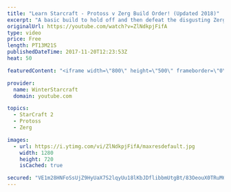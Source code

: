 ```yaml
---
title: "Learn Starcraft - Protoss v Zerg Build Order! (Updated 2018)"
excerpt: "A basic build to hold off and then defeat the disgusting Zerg! Meant for lower level players who have little direction, not for high level players looking for the dankest meta :) -- Watch live at https://www.twitch.tv/wintergaming"
originalUrl: https://youtube.com/watch?v=ZlNdkpjFifA
type: video
price: Free
length: PT13M21S
publishedDateTime: 2017-11-20T12:23:53Z
heat: 50

featuredContent: "<iframe width=\"800\" height=\"500\" frameborder=\"0\" src=\"https://www.youtube.com/embed/ZlNdkpjFifA\" allow=\"accelerometer; autoplay; encrypted-media; gyroscope; picture-in-picture\" allowfullscreen></iframe>"

provider:
  name: WinterStarcraft
  domain: youtube.com

topics:
  - StarCraft 2
  - Protoss
  - Zerg

images:
  - url: https://i.ytimg.com/vi/ZlNdkpjFifA/maxresdefault.jpg
    width: 1280
    height: 720
    isCached: true

secured: "VE1m28HNFoSsUjZ9HyUaX7S2lqyUu18lKbJDflibbmUtgBt/83OeouX0TRuM6nN3HrHDcNKCyyU40O+X62nJVHNXVcLrjNiDPXzov3X3mDWAVmgtwHM/yZSLdc2AZkNUOS3fu+nnLkYA/NmH6B1j6Tbzk7jPpZzWoMcBqXGpIQr9AloYWhCUDEGbHUSq6GFAZroPcqREAZwoats59GjCezCTfE+eWZiW35GnCol5ABntDVDsSGx0GauAKIerxUz2MEsMOWGp1nnhquqLiI8vW7EK5QjJ/aQhdvNejlhEm6Gn4d9mPVYx29TVLTtSDxfR6WqLfeCD0PZ8KMUc1ahrKVyUSDXNzNO5d3aZLoRbah1IBaPYPqljmcTvEwUHytkkzna1Yt98qpkkhPLYSaoztR/Udn/HfvYbtSjoG3yZ9VQ=;xraXv9bjQiJS1YX0+HK9UA=="
---
```


